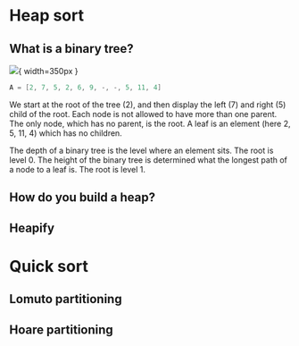 # Heap sort

## What is a binary tree?

![](08_04_2021_20.12.png){ width=350px }

```C
A = [2, 7, 5, 2, 6, 9, -, -, 5, 11, 4]
```


We start at the root of the tree (2), and then display the left (7) and right (5) child of the root. Each node is not allowed to have more than one parent. The only node, which has no parent, is the root. A leaf is an element (here 2, 5, 11, 4) which has no children.

The depth of a binary tree is the level where an element sits. The root is level 0. The height of the binary tree is determined what the longest path of a node to a leaf is. The root is level 1.

## How do you build a heap?

## Heapify

# Quick sort

## Lomuto partitioning

## Hoare partitioning